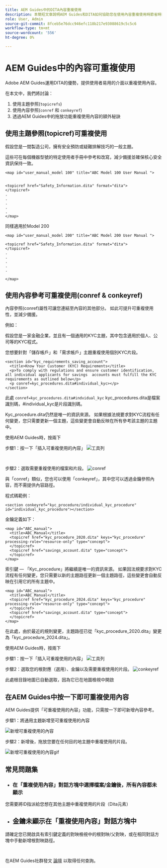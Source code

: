 ```yaml
---
title: AEM Guides中的DITA內容重複使用
description: 本簡短文章說明AEM Guides和DITA如何協助您在使用內容重複使用時節省時間和精力
role: User, Admin
source-git-commit: 8fceb5e76dcc946efc118b217e93088619c5c5c6
workflow-type: tm+mt
source-wordcount: '556'
ht-degree: 0%

---
```


# AEM Guides中的內容可重複使用

Adobe AEM Guides運用DITA的優勢，提供使用者易用的介面以重複使用內容。

在本文中，我們將討論：

1. 使用主題參照(`topicrefs`)
2. 使用內容參照(`conref` 和 `conkeyref`)
3. 透過AEM Guides中的拖放功能重複使用內容的額外秘訣

## 使用主題參照(topicref)可重複使用



假設您是一間製造公司，擁有安全預防或疑難排解技巧的一般主題。

這些可在每個機器型號的特定使用者手冊中參考和改寫，減少備援並確保核心安全資訊保持一致。

```
<map id="user_manual_model 100" title="ABC Model 100 User Manual ">


<topicref href="Safety_Information.dita" format="dita">
</topicref>
.
.
.
.
.
</map>
```


同樣適用於Model 200

```
<map id="user_manual_model 200" title="ABC Model 200 User Manual ">

<topicref href="Safety_Information.dita" format="dita">
</topicref>
.
.
.
.
.
  
</map>
```

## 使用內容參考可重複使用(conref &amp; conkeyref)

內容參照(conref)屬性可讓您連結至內容的其他部分。 如此可提升可重複使用性，並減少備援。

例如：

假設您是一家金融企業，並且有一個通用的KYC主題，其中包含適用於個人、公司等的KYC程式。

您想要針對「儲存帳戶」和「需求帳戶」主題重複使用個別KYC片段。

```
<section id="kyc_requirements_saving_account">
  <title>Know Your Customer (KYC) Requirements</title>
  <p>To comply with regulations and ensure customer identification, all individual applicants for savings  accounts must fulfill the KYC requirements as outlined below</p>
  <p conref=kyc_procedures.dita#individual_kyc></p>
</section>
```

此處 `conref=kyc_procedures.dita#indvidual_kyc` kyc_procedures.dita是檔案識別碼，#individual_kyc是片段識別碼。

Kyc_procedure.dita仍然是唯一的資訊來源。 如果根據法規要求對KYC流程有任何變更，您只需要更新一個主題，這些變更會自動反映在所有參考該主題的主題中。

使用AEM Guides時，按兩下

步驟1：按一下「插入可重複使用的內容」
![工具列](../../assets/publishing/content-reusability_image1.png)

<br>

步驟2：選取需要重複使用的檔案和片段。
![conref](../../assets/publishing/content-reusability_image2.png)

與「conref」類似，您也可以使用「conkeyref」，其中您可以透過金鑰參照內容，而不需提供內容路徑。

程式碼範例：

```
<section conkeyref="kyc_procedure/individual_kyc_procedure" id="individual_kyc_procedure"></section>
```

金鑰定義如下：

```
<map id="ABC_manual">
  <title>ABC_Manual</title>
  <topicref href="kyc_procedure_2020.dita" keys="kyc_procedure" processing-role="resource-only" type="concept">
  </topicref>
  <topicref href="savings_account.dita" type="concept">
  </topicref>
</map>
```

索引鍵 — 「Kyc_procedure」將繼續是唯一的資訊來源。 如果因法規要求對KYC流程有任何變更，您只需要以新的主題路徑更新一個主題路徑，這些變更會自動反映在引用它的所有主題中。

```
<map id="ABC_manual">
  <title>ABC_Manual</title>
  <topicref href="kyc_procedure_2024.dita" keys="kyc_procedure" processing-role="resource-only" type="concept">
  </topicref>
  <topicref href="savings_account.dita" type="concept">
  </topicref>
</map>
```

在此處，由於最近的規則變更，主題路徑已從「kyc_procedure_2020.dita」變更為「kyc_procedure_2024.dita」。

使用AEM Guides時，按兩下

步驟1：按一下「插入可重複使用的內容」
![工具列](../../assets/publishing/content-reusability_image1.png)

步驟2：選取您的根對應（選用）、金鑰以及需要重複使用的片段。
![conkeyref](../../assets/publishing/content-reusability_image3.png)

此處根目錄地圖已自動選取，因為它已在地圖檢視中開啟


## 在AEM Guides中按一下即可重複使用內容

AEM Guides提供「可重複使用的內容」功能，只需按一下即可新增內容參考。

步驟1：將通用主題新增至可重複使用的內容

![新增可重複使用的內容](../../assets/publishing/content-reusability_image4.png)

步驟2：新增後，拖放您要在任何目的地主題中重複使用的片段。

![新增可重複使用的內容gif](../../assets/publishing/content-reusability_image5.gif)



## 常見問題集

- ### 在「重複使用內容」對話方塊中選擇檔案/金鑰後，所有內容都未顯示

您需要將ID指派給您想在其他主題中重複使用的片段（Dita元素）

- ## 金鑰未顯示在「重複使用內容」對話方塊中

請確定您已開啟具有索引鍵定義的對映檢視中的根對映/父對映，或在相同對話方塊中手動新增根對映路徑。


<br>


在AEM Guides社群發文 [論壇](https://experienceleaguecommunities.adobe.com/t5/experience-manager-guides/ct-p/aem-xml-documentation) 以取得任何查詢。

